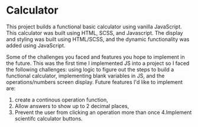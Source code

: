 # Calculator
This project builds a functional basic calculator using vanilla JavaScript.
This calculator was built using HTML, SCSS, and Javascript. The display and styling was built using HTML/SCSS, and the dynamic functionality was added using JavaScript. 

Some of the challenges you faced and features you hope to implement in the future.
This was the first time I implemented JS into a project so I faced the following challenges: using logic to figure out the steps to build a functional calculator, implementing blank variables in JS, and the operations/numbers screen display. 
Future features I'd like to implement are: 
1. create a continous operation function,
2. Allow answers to show up to 2 decimal places, 
3. Prevent the user from clicking an operation more than once
4.Implement scientifc calculator buttons. 
